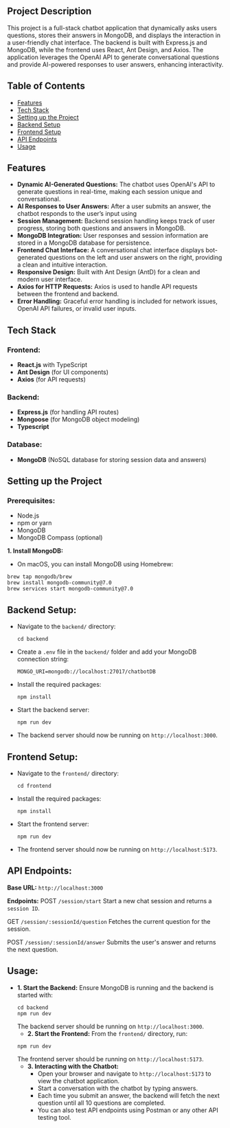 ## Project Description

This project is a full-stack chatbot application that dynamically asks users questions, stores their answers in MongoDB, and displays the interaction in a user-friendly chat interface. The backend is built with Express.js and MongoDB, while the frontend uses React, Ant Design, and Axios. The application leverages the OpenAI API to generate conversational questions and provide AI-powered responses to user answers, enhancing interactivity.

## Table of Contents

- [Features](#Features)
- [Tech Stack](#Tech-Stack)
- [Setting up the Project](#Setting-up-the-Project)
- [Backend Setup](#backend-setup)
- [Frontend Setup](#frontend-setup)
- [API Endpoints](#API-Endpoints)
- [Usage](#Usage)

## Features

- **Dynamic AI-Generated Questions:** The chatbot uses OpenAI's API to generate questions in real-time, making each session unique and conversational.
- **AI Responses to User Answers:** After a user submits an answer, the chatbot responds to the user’s input using
- **Session Management:** Backend session handling keeps track of user progress, storing both questions and answers in MongoDB.
- **MongoDB Integration:** User responses and session information are stored in a MongoDB database for persistence.
- **Frontend Chat Interface:** A conversational chat interface displays bot-generated questions on the left and user answers on the right, providing a clean and intuitive interaction.
- **Responsive Design:** Built with Ant Design (AntD) for a clean and modern user interface.
- **Axios for HTTP Requests:** Axios is used to handle API requests between the frontend and backend.
- **Error Handling:** Graceful error handling is included for network issues, OpenAI API failures, or invalid user inputs.

## Tech Stack

### Frontend:

- **React.js** with TypeScript
- **Ant Design** (for UI components)
- **Axios** (for API requests)

### Backend:

- **Express.js** (for handling API routes)
- **Mongoose** (for MongoDB object modeling)
- **Typescript**

### Database:

- **MongoDB** (NoSQL database for storing session data and answers)

## Setting up the Project

### Prerequisites:

- Node.js
- npm or yarn
- MongoDB
- MongoDB Compass (optional)

**1. Install MongoDB:**

- On macOS, you can install MongoDB using Homebrew:

```
brew tap mongodb/brew
brew install mongodb-community@7.0
brew services start mongodb-community@7.0
```

## Backend Setup:

- Navigate to the `backend/` directory:
  ```
  cd backend
  ```
- Create a `.env` file in the `backend/` folder and add your MongoDB connection string:
  ```
  MONGO_URI=mongodb://localhost:27017/chatbotDB
  ```
- Install the required packages:
  ```
  npm install
  ```
- Start the backend server:
  ```
  npm run dev
  ```
- The backend server should now be running on `http://localhost:3000`.

## Frontend Setup:

- Navigate to the `frontend/` directory:
  ```
  cd frontend
  ```
- Install the required packages:
  ```
  npm install
  ```
- Start the frontend server:
  ```
  npm run dev
  ```
- The frontend server should now be running on `http://localhost:5173`.

## API Endpoints:

**Base URL:** `http://localhost:3000`

**Endpoints:**
POST `/session/start`
Start a new chat session and returns a `session ID`.

GET `/session/:sessionId/question`
Fetches the current question for the session.

POST `/session/:sessionId/answer`
Submits the user's answer and returns the next question.

## Usage:

- **1. Start the Backend:** Ensure MongoDB is running and the backend is started with:
  ```
  cd backend
  npm run dev
  ```
  The backend server should be running on `http://localhost:3000`.
  - **2. Start the Frontend:** From the `frontend/` directory, run:
  ```
  npm run dev
  ```
  The frontend server should be running on `http://localhost:5173`.
  - **3. Interacting with the Chatbot:**
    - Open your browser and navigate to `http://localhost:5173` to view the chatbot application.
    - Start a conversation with the chatbot by typing answers.
    - Each time you submit an answer, the backend will fetch the next question until all 10 questions are completed.
    - You can also test API endpoints using Postman or any other API testing tool.
